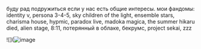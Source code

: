 
буду рад подружиться если у нас есть общие интересы. мои фандомы: identity v, persona 3-4-5, sky children of the light, ensemble stars, charisma house, hypmic, paradox live, madoka magica, the summer hikaru died, alien stage, 8:11, потерянный в облаке, бекрумс, project sekai, zzz

 ![](![image](https://github.com/user-attachments/assets/f3255f3b-468d-4f47-b2ef-6d255067877c)

